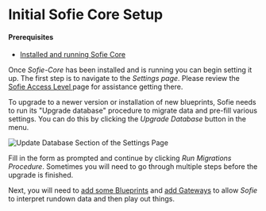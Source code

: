 # Initial Sofie Core Setup

#### Prerequisites

* [Installed and running Sofie Core](installing-sofie-server-core.md)

Once _Sofie-Core_ has been installed and is running you can begin setting it up. The first step is to navigate to the _Settings page_. Please review the [Sofie Access Level ](../getting-started/sofie-navigation.md)page for assistance getting there.

To upgrade to a newer version or installation of new blueprints, Sofie needs to run its "Upgrade database" procedure to migrate data and pre-fill various settings. You can do this by clicking the _Upgrade Database_ button in the menu. 

![Update Database Section of the Settings Page](../../.gitbook/assets/settings-page-full-update-db.jpg)

Fill in the form as prompted and continue by clicking _Run Migrations Procedure_. Sometimes you will need to go through multiple steps before the upgrade is finished.

Next, you will need to [add some Blueprints](installing-blueprints.md) and [add Gateways](installing-a-gateway/) to allow _Sofie_ to interpret rundown data and then play out things.

